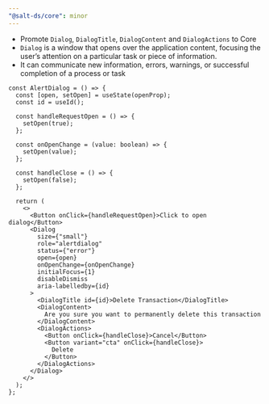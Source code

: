 ```yaml
---
"@salt-ds/core": minor
---
```


- Promote `Dialog`, `DialogTitle`, `DialogContent` and `DialogActions` to Core
- `Dialog` is a window that opens over the application content, focusing the user’s attention on a particular task or piece of information.
- It can communicate new information, errors, warnings, or successful completion of a process or task

```tsx
const AlertDialog = () => {
  const [open, setOpen] = useState(openProp);
  const id = useId();

  const handleRequestOpen = () => {
    setOpen(true);
  };

  const onOpenChange = (value: boolean) => {
    setOpen(value);
  };

  const handleClose = () => {
    setOpen(false);
  };

  return (
    <>
      <Button onClick={handleRequestOpen}>Click to open dialog</Button>
      <Dialog
        size={"small"}
        role="alertdialog"
        status={"error"}
        open={open}
        onOpenChange={onOpenChange}
        initialFocus={1}
        disableDismiss
        aria-labelledby={id}
      >
        <DialogTitle id={id}>Delete Transaction</DialogTitle>
        <DialogContent>
          Are you sure you want to permanently delete this transaction
        </DialogContent>
        <DialogActions>
          <Button onClick={handleClose}>Cancel</Button>
          <Button variant="cta" onClick={handleClose}>
            Delete
          </Button>
        </DialogActions>
      </Dialog>
    </>
  );
};
```
